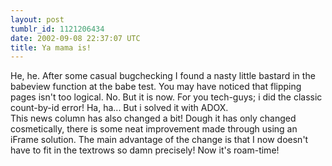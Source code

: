 ```yaml
---
layout: post
tumblr_id: 1121206434
date: 2002-09-08 22:37:07 UTC
title: Ya mama is!
---
```


He, he. After some casual bugchecking I found a nasty little bastard in the babeview function at the babe test. You may have noticed that flipping pages isn't too logical. No. But it is now. For you tech-guys; i did the classic count-by-id error! Ha, ha... But i solved it with ADOX.
<br/>
This news column has also changed a bit! Dough it has only changed cosmetically, there is some neat improvement made through using an iFrame solution. The main advantage of the change is that I now doesn't have to fit in the textrows so damn precisely! Now it's roam-time!

